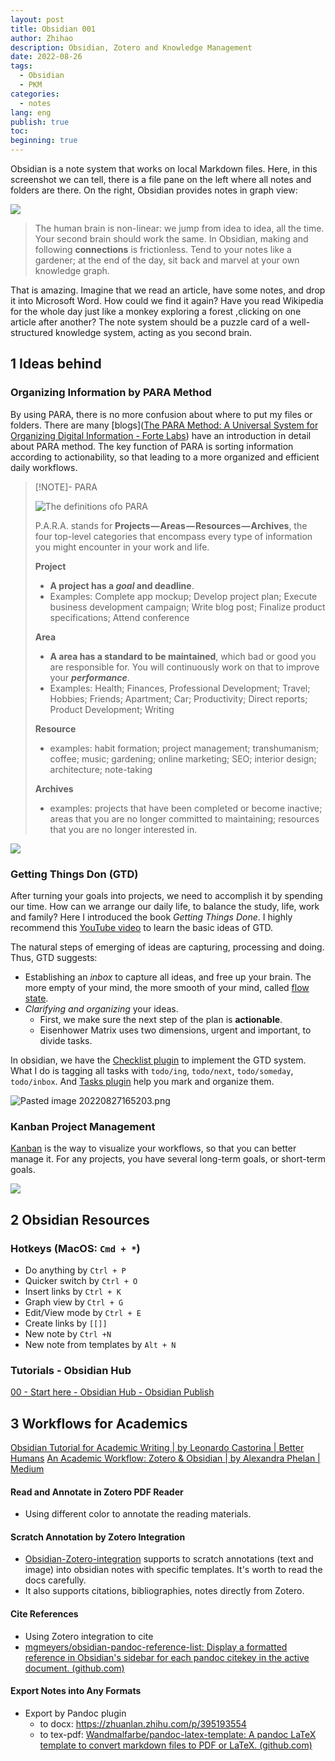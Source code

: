 ```yaml
---
layout: post
title: Obsidian 001
author: Zhihao
description: Obsidian, Zotero and Knowledge Management
date: 2022-08-26
tags:
  - Obsidian
  - PKM
categories:
  - notes
lang: eng
publish: true
toc: 
beginning: true
---
```


Obsidian is a note system that works on local Markdown files. Here, in this screenshot we can tell, there is a file pane on the left where all notes and folders are there. On the right, Obsidian provides notes in graph view:

![](https://obsidian.md/images/screenshot.png)

> The human brain is non-linear: we jump from idea to idea, all the time. Your second brain should work the same. In Obsidian, making and following **connections** is frictionless. Tend to your notes like a gardener; at the end of the day, sit back and marvel at your own knowledge graph.

That is amazing. Imagine that we read an article, have some notes, and drop it into Microsoft Word. How could we find it again? Have you read Wikipedia for the whole day just like a monkey exploring a forest ,clicking on one article after another? The note system should be a puzzle card of a well-structured knowledge system, acting as you second brain.


## 1 Ideas behind

### Organizing Information by PARA Method

By using PARA, there is no more confusion about where to put my files or folders. There are many [blogs]([The PARA Method: A Universal System for Organizing Digital Information - Forte Labs](https://fortelabs.co/blog/para/)) have an introduction in detail about PARA method. The key function of PARA is sorting information according to actionability, so that leading to a more organized and efficient daily workflows.

> [!NOTE]- PARA
> 
> ![The definitions ofo PARA](https://i0.wp.com/cdn-images-1.medium.com/max/800/1*i6I0M5kaZUOwIfq5q5W4mQ.jpeg?w=900&ssl=1)
> 
> P.A.R.A. stands for **Projects — Areas — Resources — Archives**, the four top-level categories that encompass every type of information you might encounter in your work and life.
> 
>  **Project** 
> - **A project has a *goal* and deadline**.
> - Examples: Complete app mockup; Develop project plan; Execute business development campaign; Write blog post; Finalize product specifications; Attend conference
> 
> **Area**
> -  **A area has a standard to be maintained**, which bad or good you are responsible for. You will continuously work on that to improve your ***performance***.
> - Examples: Health; Finances, Professional Development; Travel; Hobbies; Friends; Apartment; Car; Productivity; Direct reports; Product Development; Writing
> 
> **Resource** 
> - examples: habit formation; project management; transhumanism; coffee; music; gardening; online marketing; SEO; interior design; architecture; note-taking
> 
> **Archives** 
> - examples: projects that have been completed or become inactive; areas that you are no longer committed to maintaining; resources that you are no longer interested in.
> 

![](https://i0.wp.com/cdn-images-1.medium.com/max/800/1*qng-pJJUdoENmYs_3HiISg.jpeg?w=900&ssl=1)

### Getting Things Don (GTD)

After turning your goals into projects, we need to accomplish it by spending our time. How can we arrange our daily life, to balance the study, life, work and family? Here I introduced the book *Getting Things Done*. I highly recommend this [YouTube video](https://www.youtube.com/watch?v=ODhHTngIMJE) to learn the basic ideas of GTD.

The natural steps of emerging of ideas are capturing, processing and doing. Thus, GTD suggests:
- Establishing an *inbox* to capture all ideas, and free up your brain. The more empty of your mind, the more smooth of your mind, called [flow state](https://en.wikipedia.org/wiki/Flow_(psychology)).
- *Clarifying and organizing* your ideas. 
	- First, we make sure the next step of the plan is **actionable**. 
	- Eisenhower Matrix uses two dimensions, urgent and important, to divide tasks.

In obsidian, we have the [Checklist plugin](https://github.com/delashum/obsidian-checklist-plugin) to implement the GTD system. What I do is tagging all tasks with `todo/ing`, `todo/next`, `todo/someday`, `todo/inbox`. And [Tasks plugin](https://github.com/obsidian-tasks-group/obsidian-tasks) help you mark and organize them.

![Pasted image 20220827165203.png](https://assets.asana.biz/m/6f89f3691b3dffaa/original/inline-leadership-eisenhower-matrix-4-2x.jpg)

### Kanban Project Management

[Kanban](https://github.com/mgmeyers/obsidian-kanban) is the way to visualize your workflows, so that you can better manage it. For any projects, you have several long-term goals, or short-term goals.

![](https://talentvis.com/files/images/blog/2022/05/what-you-need-to-know-about-kanban-board.jpg)



## 2 Obsidian Resources

### Hotkeys (MacOS: `Cmd + *`)
- Do anything by `Ctrl + P`
- Quicker switch by `Ctrl + O`
- Insert links by `Ctrl + K` 
- Graph view by `Ctrl + G`
- Edit/View mode by `Ctrl + E`
- Create links by `[[]]`
- New note by `Ctrl +N`
- New note from templates by `Alt + N`

### Tutorials - Obsidian Hub
[00 - Start here - Obsidian Hub - Obsidian Publish](https://publish.obsidian.md/hub/00+-+Start+here)

## 3 Workflows for Academics

[Obsidian Tutorial for Academic Writing | by Leonardo Castorina | Better Humans](https://betterhumans.pub/obsidian-tutorial-for-academic-writing-87b038060522)
[An Academic Workflow: Zotero & Obsidian | by Alexandra Phelan | Medium](https://medium.com/@alexandraphelan/an-academic-workflow-zotero-obsidian-56bf918d51ab)

#### Read and Annotate in Zotero PDF Reader
- Using different color to annotate the reading materials.

#### Scratch Annotation by Zotero Integration
-  [Obsidian-Zotero-integration](https://github.com/mgmeyers/obsidian-zotero-integration) supports to scratch annotations (text and image) into obsidian notes with specific templates. It's worth to read the docs carefully. 
-  It also supports citations, bibliographies, notes directly from Zotero.

#### Cite References
- Using Zotero integration to cite
- [mgmeyers/obsidian-pandoc-reference-list: Display a formatted reference in Obsidian's sidebar for each pandoc citekey in the active document. (github.com)](https://github.com/mgmeyers/obsidian-pandoc-reference-list)

#### Export Notes into Any Formats
- Export by Pandoc plugin
	- to docx: https://zhuanlan.zhihu.com/p/395193554
	- to tex-pdf: [Wandmalfarbe/pandoc-latex-template: A pandoc LaTeX template to convert markdown files to PDF or LaTeX. (github.com)](https://github.com/Wandmalfarbe/pandoc-latex-template)
